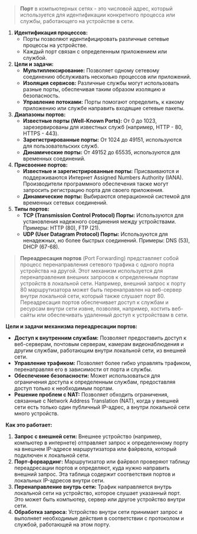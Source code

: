 > **Порт** в компьютерных сетях - это числовой адрес, который используется для идентификации конкретного процесса или службы, работающего на устройстве в сети.

1. **Идентификация процессов:**
    - Порты позволяют идентифицировать различные сетевые процессы на устройстве.
    - Каждый порт связан с определенным приложением или службой.
2. **Цели и задачи:**
    - **Мультиплексирование:** Позволяет одному сетевому соединению обслуживать несколько процессов или приложений.
    - **Изоляция сервисов:** Различные службы могут использовать разные порты, обеспечивая таким образом изоляцию и безопасность.
    - **Управление потоками:** Порты помогают определить, к какому приложению или службе направить входящие сетевые пакеты.
3. **Диапазоны портов:**
    - **Известные порты (Well-Known Ports):** От 0 до 1023, зарезервированы для известных служб (например, HTTP - 80, HTTPS - 443).
    - **Зарегистрированные порты:** От 1024 до 49151, используются для пользовательских служб.
    - **Динамические порты:** От 49152 до 65535, используются для временных соединений.
4. **Присвоение портов:**
    - **Известные и зарегистрированные порты:** Присваиваются и поддерживаются Интернет Assigned Numbers Authority (IANA). Производители программного обеспечения также могут запросить регистрацию порта для своего приложения.
    - **Динамические порты:** Выбираются операционной системой для временных сетевых соединений.
5. **Типы портов:**
    - **TCP (Transmission Control Protocol) Порты:** Используются для установления надежного соединения между устройствами. Примеры: HTTP (80), FTP (21).
    - **UDP (User Datagram Protocol) Порты:** Используются для ненадежных, но более быстрых соединений. Примеры: DNS (53), DHCP (67-68).

> **Переадресация портов** (Port Forwarding) представляет собой процесс перенаправления сетевого трафика с одного порта устройства на другой. Этот механизм используется для перенаправления внешних запросов к определенным портам устройств в локальной сети. Например, внешний запрос к порту 80 маршрутизатора может быть перенаправлен на веб-сервер внутри локальной сети, который также слушает порт 80.  
> Переадресация портов обеспечивает доступ к службам и ресурсам внутри сети извне, позволяя, например, хостить веб-сайты или обеспечивать удаленный доступ к устройствам в сети.  

**Цели и задачи механизма переадресации портов:**

- **Доступ к внутренним службам:** Позволяет предоставить доступ к веб-серверам, почтовым серверам, камерам видеонаблюдения и другим службам, работающим внутри локальной сети, из внешней сети.
- **Управление трафиком:** Позволяет более гибко управлять трафиком, перенаправляя его в зависимости от порта и службы.
- **Обеспечение безопасности:** Может использоваться для ограничения доступа к определенным службам, предоставляя доступ только к необходимым портам.
- **Решение проблем с NAT:** Позволяет обходить ограничения, связанные с Network Address Translation (NAT), когда у внешней сети есть только один публичный IP-адрес, а внутри локальной сети много устройств.

**Как это работает:**

1. **Запрос с внешней сети:** Внешнее устройство (например, компьютер в интернете) отправляет запрос к определенному порту на внешнем IP-адресе маршрутизатора или файрвола, который подключен к локальной сети.
2. **Порт-форвардинг:** Маршрутизатор или файрвол проверяют таблицу переадресации портов и определяют, куда нужно направить внешний запрос. Эта таблица содержит соответствия портов и локальных IP-адресов внутри сети.
3. **Перенаправление внутрь сети:** Трафик направляется внутрь локальной сети на устройство, которое слушает указанный порт. Это может быть компьютер, сервер или другое устройство внутри сети.
4. **Обработка запроса:** Устройство внутри сети принимает запрос и выполняет необходимые действия в соответствии с протоколом и службой, работающей на этом порту.
<div class="page-break" style="page-break-before: always;"></div>
